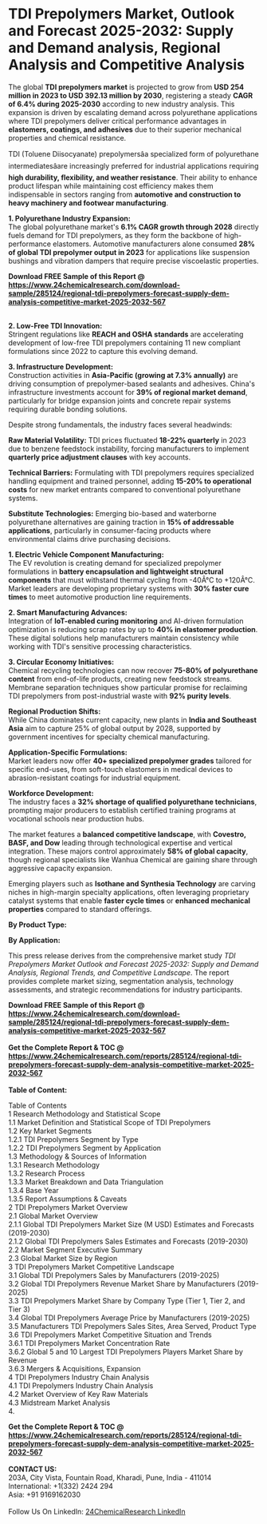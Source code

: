 <h1>TDI Prepolymers Market, Outlook and Forecast 2025-2032: Supply and Demand analysis, Regional Analysis and Competitive Analysis</h1><p>The global <strong>TDI prepolymers market</strong> is projected to grow from <strong>USD 254 million in 2023 to USD 392.13 million by 2030</strong>, registering a steady <strong>CAGR of 6.4% during 2025-2030</strong> according to new industry analysis. This expansion is driven by escalating demand across polyurethane applications where TDI prepolymers deliver critical performance advantages in <strong>elastomers, coatings, and adhesives</strong> due to their superior mechanical properties and chemical resistance.</p><p>TDI (Toluene Diisocyanate) prepolymersâa specialized form of polyurethane intermediatesâare increasingly preferred for industrial applications requiring <strong>high durability, flexibility, and weather resistance</strong>. Their ability to enhance product lifespan while maintaining cost efficiency makes them indispensable in sectors ranging from <strong>automotive and construction to heavy machinery and footwear manufacturing</strong>.</p><p><strong>1. Polyurethane Industry Expansion:</strong><br>
The global polyurethane market's <strong>6.1% CAGR growth through 2028</strong> directly fuels demand for TDI prepolymers, as they form the backbone of high-performance elastomers. Automotive manufacturers alone consumed <strong>28% of global TDI prepolymer output in 2023</strong> for applications like suspension bushings and vibration dampers that require precise viscoelastic properties.</p><div><b>Download FREE Sample of this Report @ 
            <a href="https://www.24chemicalresearch.com/download-sample/285124/regional-tdi-prepolymers-forecast-supply-dem-analysis-competitive-market-2025-2032-567">
            https://www.24chemicalresearch.com/download-sample/285124/regional-tdi-prepolymers-forecast-supply-dem-analysis-competitive-market-2025-2032-567</a></b></div><br><p><strong>2. Low-Free TDI Innovation:</strong><br>
Stringent regulations like <strong>REACH and OSHA standards</strong> are accelerating development of low-free TDI prepolymers containing 11 new compliant formulations since 2022 to capture this evolving demand.</p><p><strong>3. Infrastructure Development:</strong><br>
Construction activities in <strong>Asia-Pacific (growing at 7.3% annually)</strong> are driving consumption of prepolymer-based sealants and adhesives. China's infrastructure investments account for <strong>39% of regional market demand</strong>, particularly for bridge expansion joints and concrete repair systems requiring durable bonding solutions.</p><p>Despite strong fundamentals, the industry faces several headwinds:</p><p><strong>Raw Material Volatility:</strong> TDI prices fluctuated <strong>18-22% quarterly</strong> in 2023 due to benzene feedstock instability, forcing manufacturers to implement <strong>quarterly price adjustment clauses</strong> with key accounts.</p><p><strong>Technical Barriers:</strong> Formulating with TDI prepolymers requires specialized handling equipment and trained personnel, adding <strong>15-20% to operational costs</strong> for new market entrants compared to conventional polyurethane systems.</p><p><strong>Substitute Technologies:</strong> Emerging bio-based and waterborne polyurethane alternatives are gaining traction in <strong>15% of addressable applications</strong>, particularly in consumer-facing products where environmental claims drive purchasing decisions.</p><p><strong>1. Electric Vehicle Component Manufacturing:</strong><br>
The EV revolution is creating demand for specialized prepolymer formulations in <strong>battery encapsulation and lightweight structural components</strong> that must withstand thermal cycling from -40Â°C to +120Â°C. Market leaders are developing proprietary systems with <strong>30% faster cure times</strong> to meet automotive production line requirements.</p><p><strong>2. Smart Manufacturing Advances:</strong><br>
Integration of <strong>IoT-enabled curing monitoring</strong> and AI-driven formulation optimization is reducing scrap rates by up to <strong>40% in elastomer production</strong>. These digital solutions help manufacturers maintain consistency while working with TDI's sensitive processing characteristics.</p><p><strong>3. Circular Economy Initiatives:</strong><br>
Chemical recycling technologies can now recover <strong>75-80% of polyurethane content</strong> from end-of-life products, creating new feedstock streams. Membrane separation techniques show particular promise for reclaiming TDI prepolymers from post-industrial waste with <strong>92% purity levels</strong>.</p><p><strong>Regional Production Shifts:</strong><br>
	While China dominates current capacity, new plants in <strong>India and Southeast Asia</strong> aim to capture 25% of global output by 2028, supported by government incentives for specialty chemical manufacturing.</p><p><strong>Application-Specific Formulations:</strong><br>
	Market leaders now offer <strong>40+ specialized prepolymer grades</strong> tailored for specific end-uses, from soft-touch elastomers in medical devices to abrasion-resistant coatings for industrial equipment.</p><p><strong>Workforce Development:</strong><br>
	The industry faces a <strong>32% shortage of qualified polyurethane technicians</strong>, prompting major producers to establish certified training programs at vocational schools near production hubs.</p><p>The market features a <strong>balanced competitive landscape</strong>, with <strong>Covestro, BASF, and Dow</strong> leading through technological expertise and vertical integration. These majors control approximately <strong>58% of global capacity</strong>, though regional specialists like Wanhua Chemical are gaining share through aggressive capacity expansion.</p><p>Emerging players such as <strong>Isothane and Synthesia Technology</strong> are carving niches in high-margin specialty applications, often leveraging proprietary catalyst systems that enable <strong>faster cycle times</strong> or <strong>enhanced mechanical properties</strong> compared to standard offerings.</p><p><strong>By Product Type:</strong></p><p><strong>By Application:</strong></p><p>This press release derives from the comprehensive market study <em>TDI Prepolymers Market Outlook and Forecast 2025-2032: Supply and Demand Analysis, Regional Trends, and Competitive Landscape</em>. The report provides complete market sizing, segmentation analysis, technology assessments, and strategic recommendations for industry participants.</p><div><b>Download FREE Sample of this Report @ 
            <a href="https://www.24chemicalresearch.com/download-sample/285124/regional-tdi-prepolymers-forecast-supply-dem-analysis-competitive-market-2025-2032-567">
            https://www.24chemicalresearch.com/download-sample/285124/regional-tdi-prepolymers-forecast-supply-dem-analysis-competitive-market-2025-2032-567</a></b></div><br><div><b>Get the Complete Report & TOC @ 
            <a href="https://www.24chemicalresearch.com/reports/285124/regional-tdi-prepolymers-forecast-supply-dem-analysis-competitive-market-2025-2032-567">
            https://www.24chemicalresearch.com/reports/285124/regional-tdi-prepolymers-forecast-supply-dem-analysis-competitive-market-2025-2032-567</a></b></div><br>
            <b>Table of Content:</b><p>Table of Contents<br />
1 Research Methodology and Statistical Scope<br />
1.1 Market Definition and Statistical Scope of TDI Prepolymers<br />
1.2 Key Market Segments<br />
1.2.1 TDI Prepolymers Segment by Type<br />
1.2.2 TDI Prepolymers Segment by Application<br />
1.3 Methodology & Sources of Information<br />
1.3.1 Research Methodology<br />
1.3.2 Research Process<br />
1.3.3 Market Breakdown and Data Triangulation<br />
1.3.4 Base Year<br />
1.3.5 Report Assumptions & Caveats<br />
2 TDI Prepolymers Market Overview<br />
2.1 Global Market Overview<br />
2.1.1 Global TDI Prepolymers Market Size (M USD) Estimates and Forecasts (2019-2030)<br />
2.1.2 Global TDI Prepolymers Sales Estimates and Forecasts (2019-2030)<br />
2.2 Market Segment Executive Summary<br />
2.3 Global Market Size by Region<br />
3 TDI Prepolymers Market Competitive Landscape<br />
3.1 Global TDI Prepolymers Sales by Manufacturers (2019-2025)<br />
3.2 Global TDI Prepolymers Revenue Market Share by Manufacturers (2019-2025)<br />
3.3 TDI Prepolymers Market Share by Company Type (Tier 1, Tier 2, and Tier 3)<br />
3.4 Global TDI Prepolymers Average Price by Manufacturers (2019-2025)<br />
3.5 Manufacturers TDI Prepolymers Sales Sites, Area Served, Product Type<br />
3.6 TDI Prepolymers Market Competitive Situation and Trends<br />
3.6.1 TDI Prepolymers Market Concentration Rate<br />
3.6.2 Global 5 and 10 Largest TDI Prepolymers Players Market Share by Revenue<br />
3.6.3 Mergers & Acquisitions, Expansion<br />
4 TDI Prepolymers Industry Chain Analysis<br />
4.1 TDI Prepolymers Industry Chain Analysis<br />
4.2 Market Overview of Key Raw Materials<br />
4.3 Midstream Market Analysis<br />
4.</p><div><b>Get the Complete Report & TOC @ 
            <a href="https://www.24chemicalresearch.com/reports/285124/regional-tdi-prepolymers-forecast-supply-dem-analysis-competitive-market-2025-2032-567">
            https://www.24chemicalresearch.com/reports/285124/regional-tdi-prepolymers-forecast-supply-dem-analysis-competitive-market-2025-2032-567</a></b></div><br><b>CONTACT US:</b><br>
            203A, City Vista, Fountain Road, Kharadi, Pune, India - 411014<br>
            International: +1(332) 2424 294<br>
            Asia: +91 9169162030 <br><br>
            Follow Us On LinkedIn: <a href="https://www.linkedin.com/company/24chemicalresearch/">24ChemicalResearch LinkedIn</a>